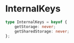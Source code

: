 # InternalKeys

```ts
type InternalKeys = keyof {
    getStorage: never;
    getSharedStorage: never;
};
```


